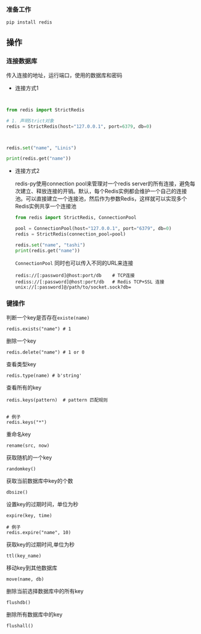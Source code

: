 

### 准备工作

```shell
pip install redis
```

## 操作

### 连接数据库

 传入连接的地址，运行端口，使用的数据库和密码

- 连接方式1

```python


from redis import StrictRedis

# 1. 声明Strict对象
redis = StrictRedis(host="127.0.0.1", port=6379, db=0)



redis.set("name", "Linis")

print(redis.get("name"))
```

- 连接方式2

  redis-py使用connection pool来管理对一个redis server的所有连接，避免每次建立、释放连接的开销。默认，每个Redis实例都会维护一个自己的连接池。可以直接建立一个连接池，然后作为参数Redis，这样就可以实现多个Redis实例共享一个连接池

  ```python
  from redis import StrictRedis, ConnectionPool
  
  pool = ConnectionPool(host="127.0.0.1", port="6379", db=0)
  redis = StrictRedis(connection_pool=pool)
  
  redis.set("name", "tashi")
  print(redis.get("name"))
  ```

  `ConnectionPool` 同时也可以传入不同的URL来连接

  ```shell
  redis://[:password]@host:port/db    # TCP连接
  rediss://[:password]@host:port/db   # Redis TCP+SSL 连接
  unix://[:password]@/path/to/socket.sock?db=
  ```

  

### 键操作

判断一个key是否存在`existe(name)`

```shell
redis.exists("name") # 1
```

删除一个key

```shell
redis.delete("name") # 1 or 0
```

查看类型key

```shell
redis.type(name) # b'string'
```

查看所有的key

```shell
redis.keys(pattern)  # pattern 匹配规则


# 例子
redis.keys("*")
```

重命名key

```shell
rename(src, now)
```

获取随机的一个key

```shell
randomkey()
```

获取当前数据库中key的个数

```shell
dbsize()
```

设置key的过期时间，单位为秒

```shell
expire(key, time)

# 例子
redis.expire("name", 10)
```

获取key的过期时间,单位为秒

```shell
ttl(key_name)
```

移动key到其他数据库

```shell
move(name, db)
```

删除当前选择数据库中的所有key

```shell
flushdb()
```

删除所有数据库中的key

```shell
flushall()
```







